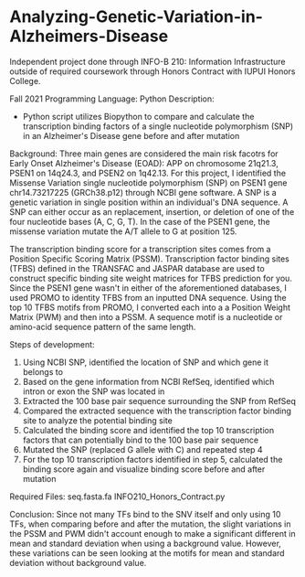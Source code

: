 # Analyzing-Genetic-Variation-in-Alzheimers-Disease
Independent project done through INFO-B 210: Information Infrastructure outside of required coursework through Honors Contract with IUPUI Honors College.

Fall 2021
Programming Language: Python
Description: 
- Python script utilizes Biopython to compare and calculate the transcription binding factors of a single nucleotide polymorphism (SNP) in an Alzheimer's Disease gene before and after mutation

Background:
Three main genes are considered the main risk facotrs for Early Onset Alzheimer's Disease (EOAD): APP on chromosome 21q21.3, PSEN1 on 14q24.3, and PSEN2 on 1q42.13. For this project, I identified the Missense Variation single nucleotide polymorphism (SNP) on PSEN1 gene chr14.73217225 (GRCh38.p12) through NCBI gene software. A SNP is a genetic variation in single position within an individual's DNA sequence. A SNP can either occur as an replacement, insertion, or deletion of one of the four nucleotide bases (A, C, G, T). In the case of the PSEN1 gene, the missense variation mutate the A/T allele to G at position 125. 

The transcription binding score for a transcription sites comes from a Position Specific Scoring Matrix (PSSM). Transcription factor binding sites (TFBS) defined in the TRANSFAC and JASPAR database are used to construct specific binding site weight matrices for TFBS prediction for you. Since the PSEN1 gene wasn't in either of the aforementioned databases, I used PROMO to identity TFBS from an inputted DNA sequence. Using the top 10 TFBS motifs from PROMO, I converted each into a a Position Weight Matrix (PWM) and then into a PSSM. A sequence motif is a nucleotide or amino-acid sequence pattern of the same length. 

Steps of development:
1. Using NCBI SNP, identified the location of SNP and which gene it belongs to
2. Based on the gene information from NCBI RefSeq, identified which intron or exon the SNP was located in 
3. Extracted the 100 base pair sequence surrounding the SNP from RefSeq
4. Compared the extracted sequence with the transcription factor binding site to analyze the potential binding site
5. Calculated the binding score and identified the top 10 transcription factors that can potentially bind to the 100 base pair sequence 
6. Mutated the SNP (replaced G allele with C) and repeated step 4
7. For the top 10 transcription factors identified in step 5, calculated the binding score again and visualize binding score before and after mutation

Required Files:
seq.fasta.fa
INFO210_Honors_Contract.py

Conclusion:
Since not many TFs bind to the SNV itself and only using 10 TFs, when comparing before and after the mutation, the slight variations in the PSSM and PWM didn't account enough to make a significant different in mean and standard deviation when using a background value. However, these variations can be seen looking at the motifs for mean and standard deviation without background value.
